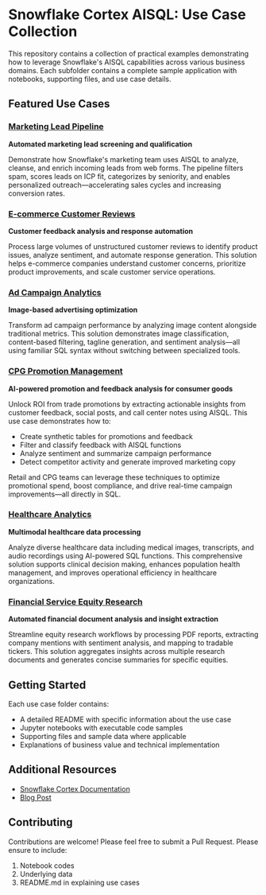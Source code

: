 # Snowflake Cortex AISQL: Use Case Collection

This repository contains a collection of practical examples demonstrating how to leverage Snowflake's AISQL capabilities across various business domains. Each subfolder contains a complete sample application with notebooks, supporting files, and use case details.


## Featured Use Cases

### [Marketing Lead Pipeline](./marketing_lead_pipelines/)
**Automated marketing lead screening and qualification**

Demonstrate how Snowflake's marketing team uses AISQL to analyze, cleanse, and enrich incoming leads from web forms. The pipeline filters spam, scores leads on ICP fit, categorizes by seniority, and enables personalized outreach—accelerating sales cycles and increasing conversion rates.

### [E-commerce Customer Reviews](./ecommerce_customer_review/)
**Customer feedback analysis and response automation**

Process large volumes of unstructured customer reviews to identify product issues, analyze sentiment, and automate response generation. This solution helps e-commerce companies understand customer concerns, prioritize product improvements, and scale customer service operations.

### [Ad Campaign Analytics](./ads_image_analytics/)
**Image-based advertising optimization**

Transform ad campaign performance by analyzing image content alongside traditional metrics. This solution demonstrates image classification, content-based filtering, tagline generation, and sentiment analysis—all using familiar SQL syntax without switching between specialized tools.

### [CPG Promotion Management](./cpg_promption_management/)
**AI-powered promotion and feedback analysis for consumer goods**

Unlock ROI from trade promotions by extracting actionable insights from customer feedback, social posts, and call center notes using AISQL. This use case demonstrates how to:
- Create synthetic tables for promotions and feedback
- Filter and classify feedback with AISQL functions
- Analyze sentiment and summarize campaign performance
- Detect competitor activity and generate improved marketing copy

Retail and CPG teams can leverage these techniques to optimize promotional spend, boost compliance, and drive real-time campaign improvements—all directly in SQL.


### [Healthcare Analytics](./healthcare_multimodal_analytics/)
**Multimodal healthcare data processing**

Analyze diverse healthcare data including medical images, transcripts, and audio recordings using AI-powered SQL functions. This comprehensive solution supports clinical decision making, enhances population health management, and improves operational efficiency in healthcare organizations.

### [Financial Service Equity Research](./financial_service_equity_research/)
**Automated financial document analysis and insight extraction**

Streamline equity research workflows by processing PDF reports, extracting company mentions with sentiment analysis, and mapping to tradable tickers. This solution aggregates insights across multiple research documents and generates concise summaries for specific equities.


## Getting Started

Each use case folder contains:
- A detailed README with specific information about the use case
- Jupyter notebooks with executable code samples
- Supporting files and sample data where applicable
- Explanations of business value and technical implementation

## Additional Resources

- [Snowflake Cortex Documentation](https://docs.snowflake.com/en/user-guide/snowflake-cortex/aisql)
- [Blog Post](https://www.snowflake.com/en/blog/ai-sql-query-language/)

## Contributing

Contributions are welcome! Please feel free to submit a Pull Request. Please ensure to include:
1. Notebook codes
2. Underlying data
3. README.md in explaining use cases
